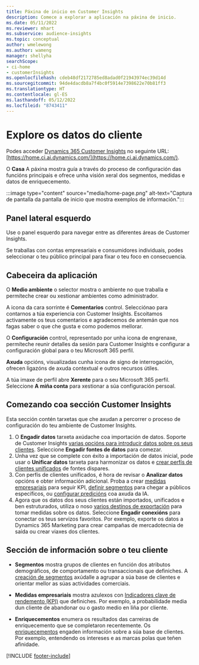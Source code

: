 ```yaml
---
title: Páxina de inicio en Customer Insights
description: Comece a explorar a aplicación na páxina de inicio.
ms.date: 05/11/2022
ms.reviewer: mhart
ms.subservice: audience-insights
ms.topic: conceptual
author: wmelewong
ms.author: wameng
manager: shellyha
searchScope:
- ci-home
- customerInsights
ms.openlocfilehash: cdeb48df2172785ed8adad0f21943974ec39d14d
ms.sourcegitcommit: 94de4dacdb8a7f4bc0f5914e7398622e70b81ff3
ms.translationtype: HT
ms.contentlocale: gl-ES
ms.lasthandoff: 05/12/2022
ms.locfileid: "8743411"
---
```

# <a name="explore-customer-insights"></a>Explore os datos do cliente

Podes acceder [Dynamics 365 Customer Insights](https://home.ci.ai.dynamics.com/) no seguinte URL: [https://home.ci.ai.dynamics.com/](https://home.ci.ai.dynamics.com/).

O **Casa** A páxina mostra guía a través do proceso de configuración das funcións principais e ofrece unha visión xeral dos segmentos, medidas e datos de enriquecemento.

:::image type="content" source="media/home-page.png" alt-text="Captura de pantalla da pantalla de inicio que mostra exemplos de información.":::

## <a name="left-side-pane"></a>Panel lateral esquerdo

Use o panel esquerdo para navegar entre as diferentes áreas de Customer Insights. 

Se traballas con contas empresariais e consumidores individuais, podes seleccionar o teu público principal para fixar o teu foco en consecuencia. 

## <a name="application-header"></a>Cabeceira da aplicación

O **Medio ambiente** o selector mostra o ambiente no que traballa e permíteche crear ou xestionar ambientes como administrador.

A icona da cara sorrinte é **Comentarios** control. Selecciónao para contarnos a túa experiencia con Customer Insights. Escoitamos activamente os teus comentarios e agradecemos de antemán que nos fagas saber o que che gusta e como podemos mellorar.

O **Configuración** control, representado por unha icona de engrenaxe, permíteche reunir detalles da sesión para Customer Insights e configurar a configuración global para o teu Microsoft 365 perfil. 

**Axuda** opcións, visualizadas cunha icona de signo de interrogación, ofrecen ligazóns de axuda contextual e outros recursos útiles.

A túa imaxe de perfil abre **Xerente** para o seu Microsoft 365 perfil. Seleccione **A miña conta** para xestionar a súa configuración persoal.

## <a name="getting-started-with-customer-insights-section"></a>Comezando coa sección Customer Insights

Esta sección contén tarxetas que che axudan a percorrer o proceso de configuración do teu ambiente de Customer Insights. 

1. O **Engadir datos** tarxeta axúdache coa importación de datos. Soporte de Customer Insights [varias opcións para introducir datos sobre os seus clientes](data-sources.md). Seleccione **Engadir fontes de datos** para comezar.
1. Unha vez que se complete con éxito a importación de datos inicial, pode usar o **Unificar datos** tarxeta para harmonizar os datos e [crear perfís de clientes unificados](data-unification.md) de fontes dispares. 
1. Con perfís de clientes unificados, é hora de revisar o **Analizar datos** opcións e obter información adicional. Proba a crear [medidas empresariais](measures.md) para seguir KPI, [definir segmentos](segments.md) para chegar a públicos específicos, ou [configurar predicións](predictions-overview.md) coa axuda da IA.
1. Agora que os datos dos seus clientes están importados, unificados e ben estruturados, utiliza o noso [varios destinos de exportación](export-destinations.md) para tomar medidas sobre os datos. Seleccione **Engadir conexións** para conectar os teus servizos favoritos. Por exemplo, exporte os datos a Dynamics 365 Marketing para crear campañas de mercadotecnia de saída ou crear viaxes dos clientes. 

## <a name="your-customer-insights-section"></a>Sección de información sobre o teu cliente

- **Segmentos** mostra grupos de clientes en función dos atributos demográficos, de comportamento ou transaccionais que definiches. A [creación de segmentos](segments.md) axúdalle a agrupar a súa base de clientes e orientar mellor as súas actividades comerciais.

- **Medidas empresariais** mostra azulexos con [Indicadores clave de rendemento (KPI)](measures.md) que definiches. Por exemplo, a probabilidade media dun cliente de abandonar ou o gasto medio en liña por cliente.

- **Enriquecementos** enumera os resultados das carreiras de enriquecemento que se completaron recentemente. Os [enriquecementos](enrichment-hub.md) engaden información sobre a súa base de clientes. Por exemplo, entendendo os intereses e as marcas polas que teñen afinidade.


[!INCLUDE [footer-include](includes/footer-banner.md)]
